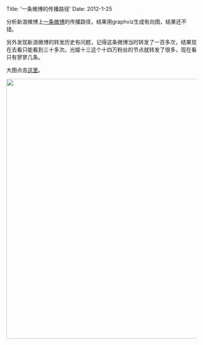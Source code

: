 Title: '一条微博的传播路径'
Date: 2012-1-25

分析新浪微博上<a href="http://weibo.com/1186373612/xyZvSB28y">一条微博</a>的传播路径，结果用graphviz生成有向图，结果还不错。

另外发现新浪微博的转发历史有问题，记得这条微博当时转发了一百多次，结果现在去看只能看到三十多次。光姬十三这个十四万粉丝的节点就转发了很多，现在看只有寥寥几条。

大图点击<a href="http://aisk-wordpress.stor.sinaapp.com/uploads/2012/01/vanlisa.png">这里</a>。

<!--more-->

<a href="http://aisk-wordpress.stor.sinaapp.com/uploads/2012/01/vanlisa.png"><img class="alignnone size-large wp-image-98" title="weibo-path" src="http://aisk-wordpress.stor.sinaapp.com/uploads/2012/01/vanlisa-952x1024.png" alt="" width="640" height="688" /></a>
